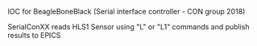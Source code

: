 IOC for BeagleBoneBlack (Serial interface controller - CON group 2018)

SerialConXX reads HLS1 Sensor using "L" or "L1" commands and publish results to EPICS
